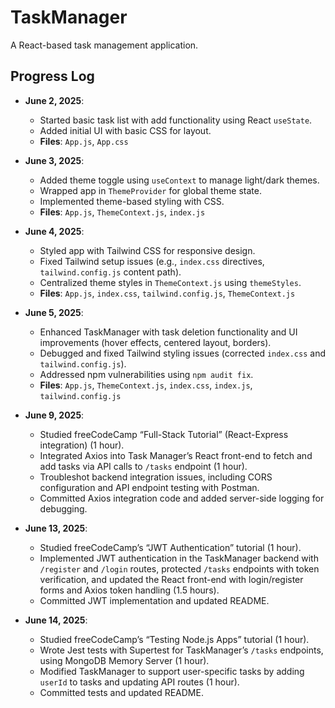 # TaskManager
A React-based task management application.

## Progress Log

- **June 2, 2025**:
  - Started basic task list with add functionality using React `useState`.
  - Added initial UI with basic CSS for layout.
  - **Files**: `App.js`, `App.css`

- **June 3, 2025**:
  - Added theme toggle using `useContext` to manage light/dark themes.
  - Wrapped app in `ThemeProvider` for global theme state.
  - Implemented theme-based styling with CSS.
  - **Files**: `App.js`, `ThemeContext.js`, `index.js`

- **June 4, 2025**:
  - Styled app with Tailwind CSS for responsive design.
  - Fixed Tailwind setup issues (e.g., `index.css` directives, `tailwind.config.js` content path).
  - Centralized theme styles in `ThemeContext.js` using `themeStyles`.
  - **Files**: `App.js`, `index.css`, `tailwind.config.js`, `ThemeContext.js`

- **June 5, 2025**:
  - Enhanced TaskManager with task deletion functionality and UI improvements (hover effects, centered layout, borders).
  - Debugged and fixed Tailwind styling issues (corrected `index.css` and `tailwind.config.js`).
  - Addressed npm vulnerabilities using `npm audit fix`.
  - **Files**: `App.js`, `ThemeContext.js`, `index.css`, `index.js`, `tailwind.config.js`
 
- **June 9, 2025**:
  - Studied freeCodeCamp “Full-Stack Tutorial” (React-Express integration) (1 hour).
  - Integrated Axios into Task Manager’s React front-end to fetch and add tasks via API calls to `/tasks` endpoint (1 hour).
  - Troubleshot backend integration issues, including CORS configuration and API endpoint testing with Postman.
  - Committed Axios integration code and added server-side logging for debugging.

- **June 13, 2025**:
  - Studied freeCodeCamp’s “JWT Authentication” tutorial (1 hour).
  - Implemented JWT authentication in the TaskManager backend with `/register` and `/login` routes, protected `/tasks` endpoints with token verification, and updated the React front-end with login/register forms and Axios token handling (1.5 hours).
  - Committed JWT implementation and updated README.

- **June 14, 2025**:
  - Studied freeCodeCamp’s “Testing Node.js Apps” tutorial (1 hour).
  - Wrote Jest tests with Supertest for TaskManager’s `/tasks` endpoints, using MongoDB Memory Server (1 hour).
  - Modified TaskManager to support user-specific tasks by adding `userId` to tasks and updating API routes (1 hour).
  - Committed tests and updated README.
